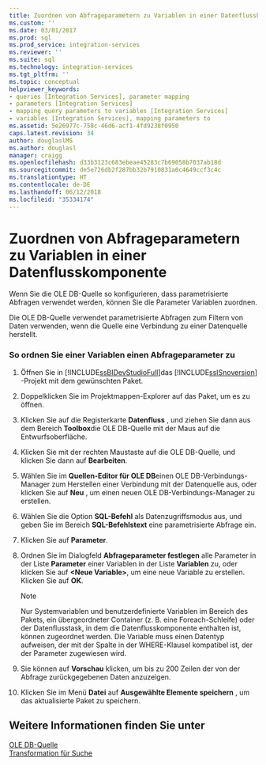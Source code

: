 ```yaml
---
title: Zuordnen von Abfrageparametern zu Variablen in einer Datenflusskomponente | Microsoft-Dokumentation
ms.custom: ''
ms.date: 03/01/2017
ms.prod: sql
ms.prod_service: integration-services
ms.reviewer: ''
ms.suite: sql
ms.technology: integration-services
ms.tgt_pltfrm: ''
ms.topic: conceptual
helpviewer_keywords:
- queries [Integration Services], parameter mapping
- parameters [Integration Services]
- mapping query parameters to variables [Integration Services]
- variables [Integration Services], mapping parameters to
ms.assetid: 5e26977c-758c-46d6-acf1-4fd9238f0950
caps.latest.revision: 34
author: douglaslMS
ms.author: douglasl
manager: craigg
ms.openlocfilehash: d33b3123c683ebeae45283c7b69058b7037ab18d
ms.sourcegitcommit: de5e726db2f287bb32b7910831a0c4649ccf3c4c
ms.translationtype: HT
ms.contentlocale: de-DE
ms.lasthandoff: 06/12/2018
ms.locfileid: "35334174"
---
```

# <a name="map-query-parameters-to-variables-in-a-data-flow-component"></a>Zuordnen von Abfrageparametern zu Variablen in einer Datenflusskomponente
  Wenn Sie die OLE DB-Quelle so konfigurieren, dass parametrisierte Abfragen verwendet werden, können Sie die Parameter Variablen zuordnen.  
  
 Die OLE DB-Quelle verwendet parametrisierte Abfragen zum Filtern von Daten verwenden, wenn die Quelle eine Verbindung zu einer Datenquelle herstellt.  
  
### <a name="to-map-a-query-parameter-to-a-variable"></a>So ordnen Sie einer Variablen einen Abfrageparameter zu  
  
1.  Öffnen Sie in [!INCLUDE[ssBIDevStudioFull](../../includes/ssbidevstudiofull-md.md)]das [!INCLUDE[ssISnoversion](../../includes/ssisnoversion-md.md)] -Projekt mit dem gewünschten Paket.  
  
2.  Doppelklicken Sie im Projektmappen-Explorer auf das Paket, um es zu öffnen.  
  
3.  Klicken Sie auf die Registerkarte **Datenfluss** , und ziehen Sie dann aus dem Bereich **Toolbox**die OLE DB-Quelle mit der Maus auf die Entwurfsoberfläche.  
  
4.  Klicken Sie mit der rechten Maustaste auf die OLE DB-Quelle, und klicken Sie dann auf **Bearbeiten**.  
  
5.  Wählen Sie im **Quellen-Editor für OLE DB**einen OLE DB-Verbindungs-Manager zum Herstellen einer Verbindung mit der Datenquelle aus, oder klicken Sie auf **Neu** , um einen neuen OLE DB-Verbindungs-Manager zu erstellen.  
  
6.  Wählen Sie die Option **SQL-Befehl** als Datenzugriffsmodus aus, und geben Sie im Bereich **SQL-Befehlstext** eine parametrisierte Abfrage ein.  
  
7.  Klicken Sie auf **Parameter**.  
  
8.  Ordnen Sie im Dialogfeld **Abfrageparameter festlegen** alle Parameter in der Liste **Parameter** einer Variablen in der Liste **Variablen** zu, oder klicken Sie auf **\<Neue Variable>**, um eine neue Variable zu erstellen. Klicken Sie auf **OK**.  
  
    > [!NOTE]  
    >  Nur Systemvariablen und benutzerdefinierte Variablen im Bereich des Pakets, ein übergeordneter Container (z. B. eine Foreach-Schleife) oder der Datenflusstask, in dem die Datenflusskomponente enthalten ist, können zugeordnet werden. Die Variable muss einen Datentyp aufweisen, der mit der Spalte in der WHERE-Klausel kompatibel ist, der der Parameter zugewiesen wird.  
  
9. Sie können auf **Vorschau** klicken, um bis zu 200 Zeilen der von der Abfrage zurückgegebenen Daten anzuzeigen.  
  
10. Klicken Sie im Menü **Datei** auf **Ausgewählte Elemente speichern** , um das aktualisierte Paket zu speichern.  
  
## <a name="see-also"></a>Weitere Informationen finden Sie unter  
 [OLE DB-Quelle](../../integration-services/data-flow/ole-db-source.md)   
 [Transformation für Suche](../../integration-services/data-flow/transformations/lookup-transformation.md)  
  
  
